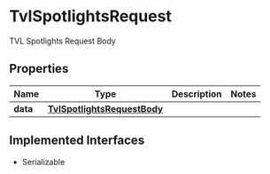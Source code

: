 

# TvlSpotlightsRequest

TVL Spotlights Request Body

## Properties

Name | Type | Description | Notes
------------ | ------------- | ------------- | -------------
**data** | [**TvlSpotlightsRequestBody**](TvlSpotlightsRequestBody.md) |  | 


## Implemented Interfaces

* Serializable


